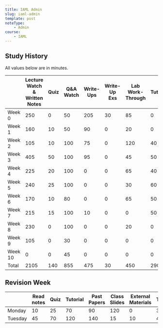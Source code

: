 ```yaml
---
title: IAML Admin
slug: iaml-admin
template: post
noteType:
    - Admin
course:
    - IAML
---
```


## Study History

All values below are in minutes.

|         | Lecture Watch & Written Notes | Quiz | Q&A Watch | Write-Ups | Write-Up Exs | Lab Work-Through | Tutorial | Piazza | CW1 | CW2  | Total |
| ------- | ----------------------------- | ---- | --------- | --------- | ------------ | ---------------- | -------- | ------ | --- | ---- | ----- |
| Week 0  | 250                           | 0    | 50        | 205       | 30           | 85               | 0        | 0      | 0   | 0    | 620   |
| Week 1  | 160                           | 10   | 50        | 90        | 0            | 20               | 0        | 5      | 0   | 0    | 330   |
| Week 2  | 105                           | 10   | 100       | 75        | 0            | 120              | 40       | 15     | 0   | 0    | 455   |
| Week 3  | 405                           | 50   | 100       | 95        | 0            | 45               | 50       | 15     | 0   | 0    | 615   |
| Week 4  | 225                           | 20   | 100       | 0         | 0            | 65               | 40       | 0      | 95  | 0    | 545   |
| Week 5  | 240                           | 25   | 100       | 0         | 0            | 30               | 60       | 15     | 0   | 0    | 445   |
| Week 6  | 170                           | 10   | 80        | 0         | 0            | 65               | 50       | 10     | 0   | 0    | 385   |
| Week 7  | 215                           | 15   | 100       | 10        | 0            | 0                | 50       | 5      | 0   | 325  | 715   |
| Week 8  | 230                           | 0    | 100       | 0         | 0            | 20               | 0        | 0      | 0   | 210  | 560   |
| Week 9  | 105                           | 0    | 30        | 0         | 0            | 0                | 0        | 0      | 0   | 975  | 1110  |
| Week 10 | 0                             | 0    | 45        | 0         | 0            | 0                | 0        | 0      | 0   | 0    | 45    |
| Total   | 2105                          | 140  | 855       | 475       | 30           | 450              | 290      | 65     | 95  | 1510 | 5825  |


## Revision Week

|         | Read notes | Quiz | Tutorial | Past Papers | Class Slides | External Materials | Total |
| ------- | ---------- | ---- | -------- | ----------- | ------------ | ------------------ | ----- |
| Monday  | 10         | 25   | 70       | 90          | 120          | 0                  | 315   |
| Tuesday | 45         | 70   | 120      | 140         | 15           | 10                 | 425   |



